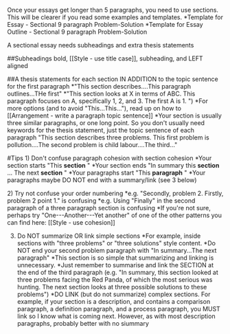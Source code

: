 Once your essays get longer than 5 paragraphs, you need to use sections.
This will be clearer if you read some examples and templates.
*Template for Essay - Sectional 9 paragraph Problem-Solution
*Template for Essay Outline - Sectional 9 paragraph Problem-Solution

A sectional essay needs subheadings and extra thesis statements

##Subheadings
bold, [[Style - use title case]], subheading, and LEFT aligned

##A thesis statements for each section
IN ADDITION to the topic sentence for the first paragraph
*"This section describes....This paragraph outlines...THe first"
*"This section looks at X in terms of ABC. This paragraph focuses on A, specifically 1, 2, and 3. The first A is 1. ")
*For more options (and to avoid "This...This..."), read up on how to [[Arrangement - write a paragraph topic sentence]]
*Your section is usually three similar paragraphs, or one long point. So you don't usually need keywords for the thesis statement, just the topic sentence of each paragraph "This section describes three problems. This first problem is pollution....The second problem is child labour....The third..."

#Tips
<red>1) Don't confuse paragraph cohesion with section cohesion
*Your section starts "This __section__ "
*Your section ends  "In summary this __section__ ... The next __section__ "
*Your paragraphs start "This __paragraph__ "
*Your paragraphs maybe DO NOT end with a summary/link (see 3 below)

<red>2) Try not confuse your order numbering</red>
*e.g. "Secondly, problem 2. Firstly, problem 2 point 1." is confusing
*e.g. Using "Finally" in the second paragraph of a three paragraph section is confusing
*If you're not sure, perhaps try "One---Another---Yet another" of one of the other patterns you can find here: [[Style - use cohesion]]

3) Do NOT summarize OR link simple sections
*For example, inside sections with "three problems" or "three solutions" style content.
*Do NOT end your second problem paragraph with "In summary...The next paragraph"
*This section is so simple that summarizing and linking is unnecessary.
*Just remember to summarise and link the SECTION at the end of the third paragraph (e.g. "In summary, this section looked at three problems facing the Red Panda, of which the most serious was hunting. The next section looks at three possible solutions to these problems")
*DO LINK (but do not summarize) complex sections. For example, if your section is a description, and contains a comparison paragraph, a definition paragraph, and a process paragraph, you MUST link so I know what is coming next. However, as with most description paragraphs, probably better with no siummary
